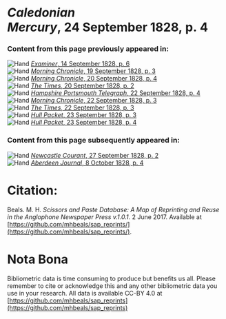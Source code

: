 # *Caledonian Mercury*, 24 September 1828, p. 4  
  
### Content from this page previously appeared in:  
![Hand](http://scissorsandpaste.net/wp-content/uploads/2017/06/smallhandpointer.png) [*Examiner*, 14 September 1828, p. 6](https://mhbeals.github.io/sap_html/Examiner/Examiner-14-September-1828-p-6)  
![Hand](http://scissorsandpaste.net/wp-content/uploads/2017/06/smallhandpointer.png) [*Morning Chronicle*, 19 September 1828, p. 3](https://mhbeals.github.io/sap_html/Morning-Chronicle/Morning-Chronicle-19-September-1828-p-3)  
![Hand](http://scissorsandpaste.net/wp-content/uploads/2017/06/smallhandpointer.png) [*Morning Chronicle*, 20 September 1828, p. 4](https://mhbeals.github.io/sap_html/Morning-Chronicle/Morning-Chronicle-20-September-1828-p-4)  
![Hand](http://scissorsandpaste.net/wp-content/uploads/2017/06/smallhandpointer.png) [*The Times*, 20 September 1828, p. 2](https://mhbeals.github.io/sap_html/The-Times/The-Times-20-September-1828-p-2)  
![Hand](http://scissorsandpaste.net/wp-content/uploads/2017/06/smallhandpointer.png) [*Hampshire Portsmouth Telegraph*, 22 September 1828, p. 4](https://mhbeals.github.io/sap_html/Hampshire-Portsmouth-Telegraph/Hampshire-Portsmouth-Telegraph-22-September-1828-p-4)  
![Hand](http://scissorsandpaste.net/wp-content/uploads/2017/06/smallhandpointer.png) [*Morning Chronicle*, 22 September 1828, p. 3](https://mhbeals.github.io/sap_html/Morning-Chronicle/Morning-Chronicle-22-September-1828-p-3)  
![Hand](http://scissorsandpaste.net/wp-content/uploads/2017/06/smallhandpointer.png) [*The Times*, 22 September 1828, p. 3](https://mhbeals.github.io/sap_html/The-Times/The-Times-22-September-1828-p-3)  
![Hand](http://scissorsandpaste.net/wp-content/uploads/2017/06/smallhandpointer.png) [*Hull Packet*, 23 September 1828, p. 3](https://mhbeals.github.io/sap_html/Hull-Packet/Hull-Packet-23-September-1828-p-3)  
![Hand](http://scissorsandpaste.net/wp-content/uploads/2017/06/smallhandpointer.png) [*Hull Packet*, 23 September 1828, p. 4](https://mhbeals.github.io/sap_html/Hull-Packet/Hull-Packet-23-September-1828-p-4)  
  
### Content from this page subsequently appeared in:  
![Hand](http://scissorsandpaste.net/wp-content/uploads/2017/06/smallhandpointer.png) [*Newcastle Courant*, 27 September 1828, p. 2](https://mhbeals.github.io/sap_html/Newcastle-Courant/Newcastle-Courant-27-September-1828-p-2)  
![Hand](http://scissorsandpaste.net/wp-content/uploads/2017/06/smallhandpointer.png) [*Aberdeen Journal*, 8 October 1828, p. 4](https://mhbeals.github.io/sap_html/Aberdeen-Journal/Aberdeen-Journal-8-October-1828-p-4)  


# Citation: 

Beals. M. H. *Scissors and Paste Database: A Map of Reprinting and Reuse in the Anglophone Newspaper Press v.1.0.1.* 2 June 2017. Available at [https://github.com/mhbeals/sap_reprints/](https://github.com/mhbeals/sap_reprints/). 

# Nota Bona

Bibliometric data is time consuming to produce but benefits us all. Please remember to cite or acknowledge this and any other bibliometric data you use in your research. All data is available CC-BY 4.0 at [https://github.com/mhbeals/sap_reprints](https://github.com/mhbeals/sap_reprints)